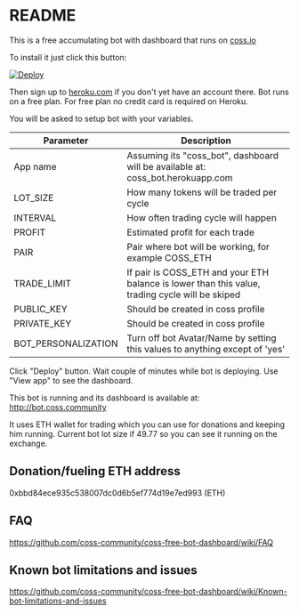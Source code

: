 # README

This is a free accumulating bot with dashboard that runs on [coss.io](https://coss.io/c/reg?r=BDMG5L7K9J)

To install it just click this button:

[![Deploy](https://www.herokucdn.com/deploy/button.svg)](https://heroku.com/deploy)

Then sign up to [heroku.com](https://heroku.com) if you don't yet have an account there. Bot runs on a free plan. For free plan no credit card is required on Heroku.

You will be asked to setup bot with your variables.

| Parameter     | Description                                              |
| ------------- | -------------------------------------------------------- |
| App name      | Assuming its "coss_bot", dashboard will be available at: coss_bot.herokuapp.com |
| LOT_SIZE      | How many tokens will be traded per cycle                 |
| INTERVAL      | How often trading cycle will happen                      |
| PROFIT        | Estimated profit for each trade                          |
| PAIR          | Pair where bot will be working, for example COSS_ETH     |
| TRADE_LIMIT   | If pair is COSS_ETH and your ETH balance is lower than this value, trading cycle will be skiped |
| PUBLIC_KEY    | Should be created in coss profile |
| PRIVATE_KEY   | Should be created in coss profile |
| BOT_PERSONALIZATION | Turn off bot Avatar/Name by setting this values to anything except of 'yes' |

Click "Deploy" button. Wait couple of minutes while bot is deploying. Use "View app" to see the dashboard.

This bot is running and its dashboard is available at: http://bot.coss.community

It uses ETH wallet for trading which you can use for donations and keeping him running. Current bot lot size if 49.77 so you can see it running on the exchange.

## Donation/fueling ETH address

0xbbd84ece935c538007dc0d6b5ef774d19e7ed993 (ETH)

## FAQ

https://github.com/coss-community/coss-free-bot-dashboard/wiki/FAQ

## Known bot limitations and issues

https://github.com/coss-community/coss-free-bot-dashboard/wiki/Known-bot-limitations-and-issues
